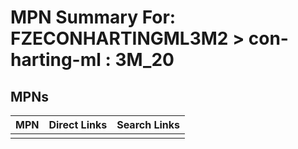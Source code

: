 



# MPN Summary For: FZECONHARTINGML3M2 > con-harting-ml : 3M_20

## MPNs
  

|MPN|Direct Links|Search Links|
| :--- | :--- | :--- |
||||
